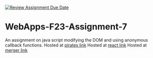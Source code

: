[![Review Assignment Due Date](https://classroom.github.com/assets/deadline-readme-button-24ddc0f5d75046c5622901739e7c5dd533143b0c8e959d652212380cedb1ea36.svg)](https://classroom.github.com/a/Kv-XePEp)
# WebApps-F23-Assignment-7
An assignment on java script modifying the DOM and using anonymous callback functions.
Hosted at [pirates link](https://44-563-webapps-f23.github.io/44563-webapps-f23-assignment7-sairamyagajula/pirate.html)
Hosted at [react link](https://44-563-webapps-f23.github.io/44563-webapps-f23-assignment7-sairamyagajula/react.html)
Hosted at [merger link](https://44-563-webapps-f23.github.io/44563-webapps-f23-assignment7-sairamyagajula/merger.html)